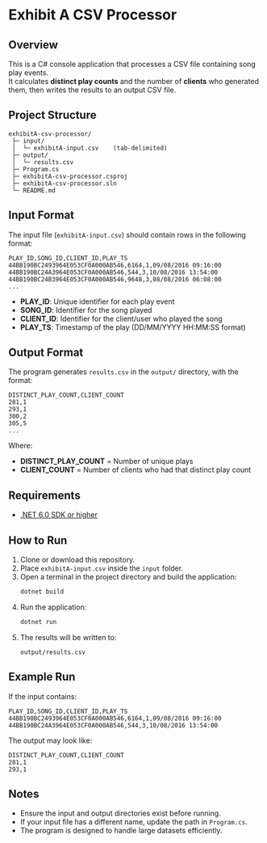 # Exhibit A CSV Processor

## Overview
This is a C# console application that processes a CSV file containing song play events.  
It calculates **distinct play counts** and the number of **clients** who generated them, then writes the results to an output CSV file.

## Project Structure
```
exhibitA-csv-processor/
 ├─ input/
 │  └─ exhibitA-input.csv    (tab-delimited)
 ├─ output/
 │  └─ results.csv
 ├─ Program.cs
 ├─ exhibitA-csv-processor.csproj
 ├─ exhibitA-csv-processor.sln
 └─ README.md
```

## Input Format
The input file (`exhibitA-input.csv`) should contain rows in the following format:

```
PLAY_ID,SONG_ID,CLIENT_ID,PLAY_TS
44BB190BC2493964E053CF0A000AB546,6164,1,09/08/2016 09:16:00
44BB190BC24A3964E053CF0A000AB546,544,3,10/08/2016 13:54:00
44BB190BC24B3964E053CF0A000AB546,9648,3,08/08/2016 06:08:00
...
```

- **PLAY_ID**: Unique identifier for each play event  
- **SONG_ID**: Identifier for the song played  
- **CLIENT_ID**: Identifier for the client/user who played the song  
- **PLAY_TS**: Timestamp of the play (DD/MM/YYYY HH:MM:SS format)

## Output Format
The program generates `results.csv` in the `output/` directory, with the format:

```
DISTINCT_PLAY_COUNT,CLIENT_COUNT
281,1
293,1
300,2
305,5
...
```

Where:
- **DISTINCT_PLAY_COUNT** = Number of unique plays  
- **CLIENT_COUNT** = Number of clients who had that distinct play count  

## Requirements
- [.NET 6.0 SDK or higher](https://dotnet.microsoft.com/download)

## How to Run
1. Clone or download this repository.
2. Place `exhibitA-input.csv` inside the `input` folder.
3. Open a terminal in the project directory and build the application:
   ```bash
   dotnet build
   ```
4. Run the application:
   ```bash
   dotnet run
   ```
5. The results will be written to:
   ```
   output/results.csv
   ```

## Example Run
If the input contains:
```
PLAY_ID,SONG_ID,CLIENT_ID,PLAY_TS
44BB190BC2493964E053CF0A000AB546,6164,1,09/08/2016 09:16:00
44BB190BC24A3964E053CF0A000AB546,544,3,10/08/2016 13:54:00
```

The output may look like:
```
DISTINCT_PLAY_COUNT,CLIENT_COUNT
281,1
293,1
```

## Notes
- Ensure the input and output directories exist before running.
- If your input file has a different name, update the path in `Program.cs`.
- The program is designed to handle large datasets efficiently.
